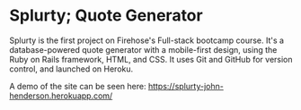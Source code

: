 # Splurty; Quote Generator

Splurty is the first project on Firehose's Full-stack bootcamp course. It's a database-powered quote generator with a mobile-first design, using the Ruby on Rails framework, HTML, and CSS. It uses Git and GitHub for version control, and launched on Heroku.

A demo of the site can be seen here: https://splurty-john-henderson.herokuapp.com/
